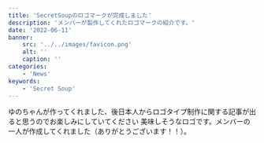 ```yaml
---
title: 'SecretSoupのロゴマークが完成しました'
description: 'メンバーが製作してくれたロゴマークの紹介です。'
date: '2022-06-11'
banner:
    src: '../../images/favicon.png'
    alt: ''
    caption: ''
categories:
    - 'News'
keywords:
    - 'Secret Soup'
---
```



ゆのちゃんが作ってくれました、後日本人からロゴタイプ制作に関する記事が出ると思うのでお楽しみにしていてください
美味しそうなロゴです。メンバーの一人が作成してくれました（ありがとうございます！！）。